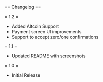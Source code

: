 == Changelog ==

= 1.2  =
* Added Altcoin Support
* Payment screen UI improvements
* Support to accept zero/one confirmations

= 1.1  =
* Updated README with screenshots

= 1.0  =
* Initial Release


